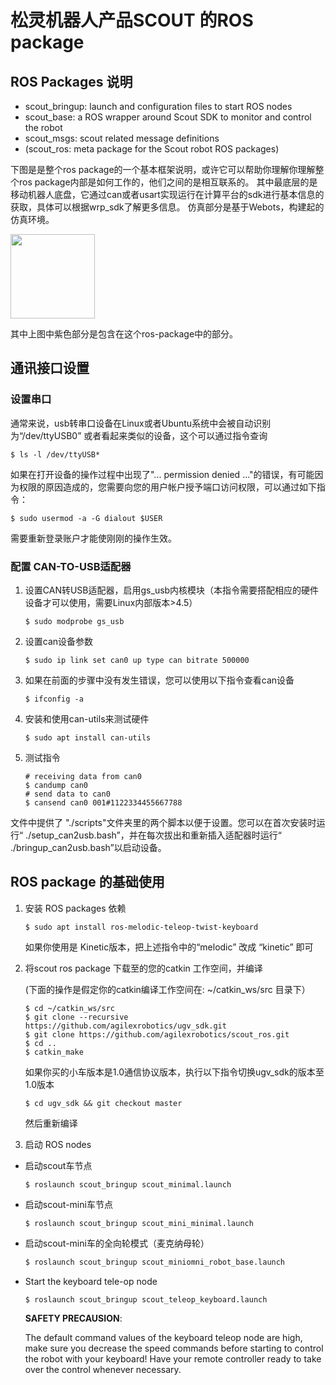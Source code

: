 # 松灵机器人产品SCOUT 的ROS package

## ROS Packages 说明

* scout_bringup: launch and configuration files to start ROS nodes 
* scout_base: a ROS wrapper around Scout SDK to monitor and control the robot
* scout_msgs: scout related message definitions
* (scout_ros: meta package for the Scout robot ROS packages)


下图是是整个ros package的一个基本框架说明，或许它可以帮助你理解你理解整个ros package内部是如何工作的，他们之间的是相互联系的。
其中最底层的是移动机器人底盘，它通过can或者usart实现运行在计算平台的sdk进行基本信息的获取，具体可以根据wrp_sdk了解更多信息。 仿真部分是基于Webots，构建起的仿真环境。

<img src="./docs/diagram.png" height="135" >

其中上图中紫色部分是包含在这个ros-package中的部分。

## 通讯接口设置

### 设置串口

通常来说，usb转串口设备在Linux或者Ubuntu系统中会被自动识别为“/dev/ttyUSB0” 或者看起来类似的设备，这个可以通过指令查询
```
$ ls -l /dev/ttyUSB*
```
如果在打开设备的操作过程中出现了"... permission denied ..."的错误，有可能因为权限的原因造成的，您需要向您的用户帐户授予端口访问权限，可以通过如下指令：

```
$ sudo usermod -a -G dialout $USER
```

需要重新登录账户才能使刚刚的操作生效。
### 配置 CAN-TO-USB适配器

1.  设置CAN转USB适配器，启用gs_usb内核模块（本指令需要搭配相应的硬件设备才可以使用，需要Linux内部版本>4.5）
   
    ```
    $ sudo modprobe gs_usb
    ```

2. 设置can设备参数
   
   ```
   $ sudo ip link set can0 up type can bitrate 500000
   ```

3. 如果在前面的步骤中没有发生错误，您可以使用以下指令查看can设备
   
   ```
   $ ifconfig -a
   ```

4. 安装和使用can-utils来测试硬件
   
    ```
    $ sudo apt install can-utils
    ```

5. 测试指令
   
    ```
    # receiving data from can0
    $ candump can0
    # send data to can0
    $ cansend can0 001#1122334455667788
    ```

文件中提供了 "./scripts"文件夹里的两个脚本以便于设置。您可以在首次安装时运行“ ./setup_can2usb.bash”，并在每次拔出和重新插入适配器时运行“ ./bringup_can2usb.bash”以启动设备。

##  ROS package 的基础使用

1. 安装 ROS packages 依赖

    ```
    $ sudo apt install ros-melodic-teleop-twist-keyboard
    ```

    如果你使用是 Kinetic版本，把上述指令中的“melodic” 改成 “kinetic” 即可

2. 将scout ros package 下载至的您的catkin 工作空间，并编译

    (下面的操作是假定你的catkin编译工作空间在: ~/catkin_ws/src 目录下）

    ```
    $ cd ~/catkin_ws/src
    $ git clone --recursive https://github.com/agilexrobotics/ugv_sdk.git
    $ git clone https://github.com/agilexrobotics/scout_ros.git
    $ cd ..
    $ catkin_make
    ```
    如果你买的小车版本是1.0通信协议版本，执行以下指令切换ugv_sdk的版本至1.0版本
    ```
    $ cd ugv_sdk && git checkout master
    ```
    然后重新编译

3. 启动 ROS nodes

* 启动scout车节点 

    ```
    $ roslaunch scout_bringup scout_minimal.launch
    ```
    
* 启动scout-mini车节点 

    ```
    $ roslaunch scout_bringup scout_mini_minimal.launch
    ```

* 启动scout-mini车的全向轮模式（麦克纳母轮）

    ```bash
    $ roslaunch scout_bringup scout_miniomni_robot_base.launch
    ```

* Start the keyboard tele-op node

    ```
    $ roslaunch scout_bringup scout_teleop_keyboard.launch
    ```

    **SAFETY PRECAUSION**: 

    The default command values of the keyboard teleop node are high, make sure you decrease the speed commands before starting to control the robot with your keyboard! Have your remote controller ready to take over the control whenever necessary. 
